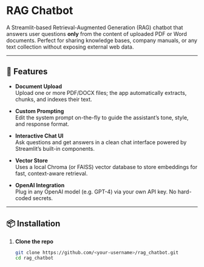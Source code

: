 # RAG Chatbot

A Streamlit-based Retrieval-Augmented Generation (RAG) chatbot that answers user questions **only** from the content of uploaded PDF or Word documents. Perfect for sharing knowledge bases, company manuals, or any text collection without exposing external web data.

---

## 🚀 Features

- **Document Upload**  
  Upload one or more PDF/DOCX files; the app automatically extracts, chunks, and indexes their text.

- **Custom Prompting**  
  Edit the system prompt on-the-fly to guide the assistant’s tone, style, and response format.

- **Interactive Chat UI**  
  Ask questions and get answers in a clean chat interface powered by Streamlit’s built-in components.

- **Vector Store**  
  Uses a local Chroma (or FAISS) vector database to store embeddings for fast, context-aware retrieval.

- **OpenAI Integration**  
  Plug in any OpenAI model (e.g. GPT-4) via your own API key. No hard-coded secrets.

---

## 📦 Installation

1. **Clone the repo**  
   ```bash
   git clone https://github.com/<your-username>/rag_chatbot.git
   cd rag_chatbot
